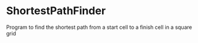 # ShortestPathFinder
Program to find the shortest path from a start cell to a finish cell in a square grid
